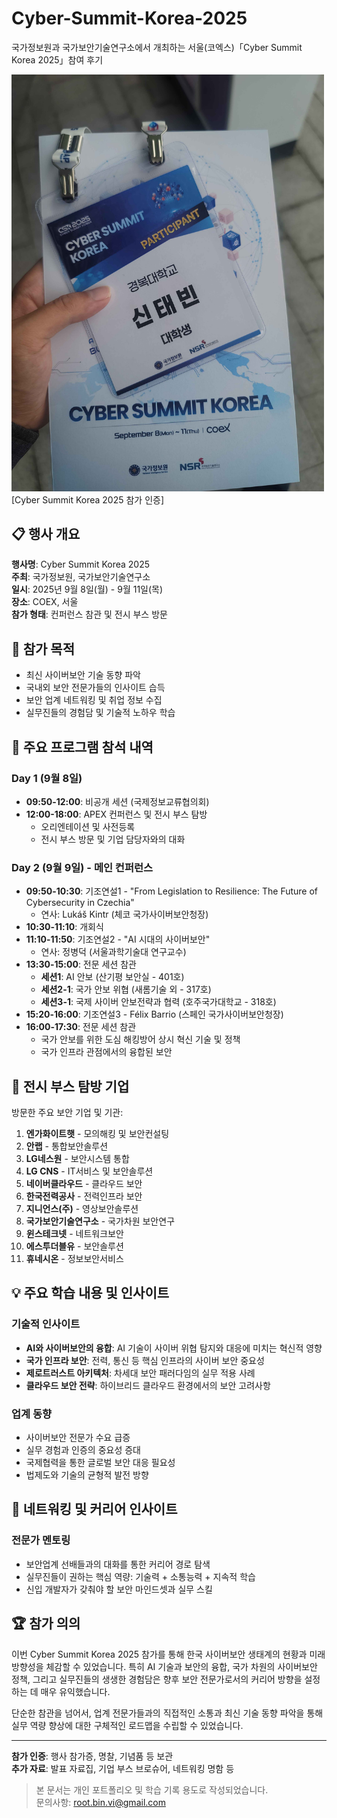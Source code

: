 # Cyber-Summit-Korea-2025
국가정보원과 국가보안기술연구소에서 개최하는 서울(코엑스)「Cyber Summit Korea 2025」참여 후기

<img src="images/20250909_093152.jpg" width="500">
[Cyber Summit Korea 2025 참가 인증]

## 📋 행사 개요

**행사명**: Cyber Summit Korea 2025  
**주최**: 국가정보원, 국가보안기술연구소  
**일시**: 2025년 9월 8일(월) - 9월 11일(목)  
**장소**: COEX, 서울  
**참가 형태**: 컨퍼런스 참관 및 전시 부스 방문

## 🎯 참가 목적

- 최신 사이버보안 기술 동향 파악
- 국내외 보안 전문가들의 인사이트 습득
- 보안 업계 네트워킹 및 취업 정보 수집
- 실무진들의 경험담 및 기술적 노하우 학습

## 📅 주요 프로그램 참석 내역

### Day 1 (9월 8일)
- **09:50-12:00**: 비공개 세션 (국제정보교류협의회)
- **12:00-18:00**: APEX 컨퍼런스 및 전시 부스 탐방
  - 오리엔테이션 및 사전등록
  - 전시 부스 방문 및 기업 담당자와의 대화

### Day 2 (9월 9일) - 메인 컨퍼런스
- **09:50-10:30**: 기조연설1 - "From Legislation to Resilience: The Future of Cybersecurity in Czechia"
  - 연사: Lukáš Kintr (체코 국가사이버보안청장)
- **10:30-11:10**: 개회식
- **11:10-11:50**: 기조연설2 - "AI 시대의 사이버보안"
  - 연사: 정병덕 (서울과학기술대 연구교수)
- **13:30-15:00**: 전문 세션 참관
  - **세션1**: AI 안보 (산기평 보안실 - 401호)
  - **세션2-1**: 국가 안보 위협 (새롬기술 외 - 317호)
  - **세션3-1**: 국제 사이버 안보전략과 협력 (호주국가대학교 - 318호)
- **15:20-16:00**: 기조연설3 - Félix Barrio (스페인 국가사이버보안청장)
- **16:00-17:30**: 전문 세션 참관
  - 국가 안보를 위한 도심 해킹방어 상시 혁신 기술 및 정책
  - 국가 인프라 관점에서의 융합된 보안

## 🏢 전시 부스 탐방 기업

방문한 주요 보안 기업 및 기관:

1. **엔가화이트햇** - 모의해킹 및 보안컨설팅
2. **안랩** - 통합보안솔루션 
3. **LG네스원** - 보안시스템 통합
4. **LG CNS** - IT서비스 및 보안솔루션
5. **네이버클라우드** - 클라우드 보안
6. **한국전력공사** - 전력인프라 보안
7. **지니언스(주)** - 영상보안솔루션
8. **국가보안기술연구소** - 국가차원 보안연구
9. **윈스테크넷** - 네트워크보안
10. **에스투더블유** - 보안솔루션
11. **휴네시온** - 정보보안서비스

## 💡 주요 학습 내용 및 인사이트

### 기술적 인사이트
- **AI와 사이버보안의 융합**: AI 기술이 사이버 위협 탐지와 대응에 미치는 혁신적 영향
- **국가 인프라 보안**: 전력, 통신 등 핵심 인프라의 사이버 보안 중요성
- **제로트러스트 아키텍처**: 차세대 보안 패러다임의 실무 적용 사례
- **클라우드 보안 전략**: 하이브리드 클라우드 환경에서의 보안 고려사항

### 업계 동향
- 사이버보안 전문가 수요 급증
- 실무 경험과 인증의 중요성 증대
- 국제협력을 통한 글로벌 보안 대응 필요성
- 법제도와 기술의 균형적 발전 방향

## 🔗 네트워킹 및 커리어 인사이트

### 전문가 멘토링
- 보안업계 선배들과의 대화를 통한 커리어 경로 탐색
- 실무진들이 권하는 핵심 역량: 기술력 + 소통능력 + 지속적 학습
- 신입 개발자가 갖춰야 할 보안 마인드셋과 실무 스킬

## 🏆 참가 의의

이번 Cyber Summit Korea 2025 참가를 통해 한국 사이버보안 생태계의 현황과 미래 방향성을 체감할 수 있었습니다. 특히 AI 기술과 보안의 융합, 국가 차원의 사이버보안 정책, 그리고 실무진들의 생생한 경험담은 향후 보안 전문가로서의 커리어 방향을 설정하는 데 매우 유익했습니다.

단순한 참관을 넘어서, 업계 전문가들과의 직접적인 소통과 최신 기술 동향 파악을 통해 실무 역량 향상에 대한 구체적인 로드맵을 수립할 수 있었습니다.

---

**참가 인증**: 행사 참가증, 명찰, 기념품 등 보관  
**추가 자료**: 발표 자료집, 기업 부스 브로슈어, 네트워킹 명함 등

> 본 문서는 개인 포트폴리오 및 학습 기록 용도로 작성되었습니다.  
> 문의사항: root.bin.vi@gmail.com
